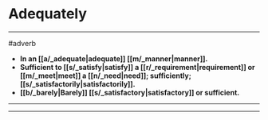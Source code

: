 # Adequately
---
#adverb
- **In an [[a/_adequate|adequate]] [[m/_manner|manner]].**
- **Sufficient to [[s/_satisfy|satisfy]] a [[r/_requirement|requirement]] or [[m/_meet|meet]] a [[n/_need|need]]; sufficiently; [[s/_satisfactorily|satisfactorily]].**
- **[[b/_barely|Barely]] [[s/_satisfactory|satisfactory]] or sufficient.**
---
---
